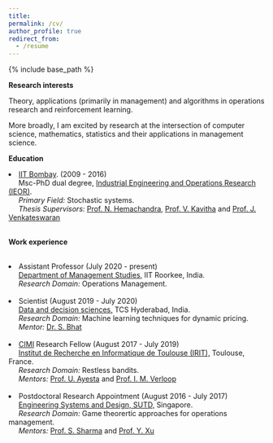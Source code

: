 ```yaml
---
title:
permalink: /cv/
author_profile: true
redirect_from:
  - /resume
---
```



{% include base_path %}


<b>Research interests</b>

Theory, applications (primarily in management) and algorithms in operations research and reinforcement learning.

More broadly, I am excited by research at the intersection of computer science, mathematics, statistics and their applications in management science.

<b>Education</b>
<li><a href="http://www.iitb.ac.in/">IIT Bombay</a>. (2009 - 2016) <br>
&nbsp;&nbsp;&nbsp;&nbsp; Msc-PhD dual degree, <a href="http://www.ieor.iitb.ac.in/">Industrial Engineering and Operations Research (IEOR)</a>. <br>
&nbsp;&nbsp;&nbsp;&nbsp; <i>Primary Field:</i> Stochastic systems. <br>
&nbsp;&nbsp;&nbsp;&nbsp; <i>Thesis Supervisors:</i> <a href="http://www.ieor.iitb.ac.in/~nh">Prof. N. Hemachandra</a>, <a href="http://www.ieor.iitb.ac.in/vkavitha">Prof. V. Kavitha</a> and <a href="http://www.ieor.iitb.ac.in/~jayendran">Prof. J. Venkateswaran</a>

<br>
<br>

<b>Work experience</b>
<br>
<br>
<li>Assistant Professor (July 2020 - present) <br>
&nbsp;&nbsp;&nbsp;&nbsp; <a href="https://www.iitr.ac.in/departments/DM/"> Department of Management Studies,</a> IIT Roorkee, India.<br>
&nbsp;&nbsp;&nbsp;&nbsp; <i>Research Domain:</i> Operations Management.<br>
<br>
<li>Scientist (August 2019 - July 2020) <br>
&nbsp;&nbsp;&nbsp;&nbsp; <a href="https://www.tcs.com/making-big-data-work-for-you"> Data and decision sciences,</a> TCS Hyderabad, India.<br>
&nbsp;&nbsp;&nbsp;&nbsp; <i>Research Domain:</i> Machine learning techniques for dynamic pricing.<br>
&nbsp;&nbsp;&nbsp;&nbsp; <i>Mentor:</i> <a href="https://in.linkedin.com/in/sanjay-bhat-39b36a1b/">Dr. S. Bhat</a>
<br>
<br>
<li><a href="http://www.cimi.univ-toulouse.fr/en/post-doctoral-fellowships" target="_blank">CIMI</a> Research Fellow (August 2017 - July 2019) <br>
&nbsp;&nbsp;&nbsp;&nbsp; <a href="https://www.irit.fr/?lang=en"> Institut de Recherche en Informatique de Toulouse (IRIT),</a> Toulouse, France.<br>
&nbsp;&nbsp;&nbsp;&nbsp; <i>Research Domain:</i> Restless bandits.<br>
&nbsp;&nbsp;&nbsp;&nbsp; <i>Mentors:</i> <a href="https://www.irit.fr/~Urtzi.Ayesta/">Prof. U. Ayesta</a> and <a href="http://verloop.perso.enseeiht.fr/">Prof. I. M. Verloop</a>
<br>
<br>

<li>Postdoctoral Research Appointment (August 2016 -
July 2017) <br>
&nbsp;&nbsp;&nbsp;&nbsp; <a href="http://esd.sutd.edu.sg/">Engineering Systems and Design, SUTD,</a> Singapore.<br>
&nbsp;&nbsp;&nbsp;&nbsp; <i>Research Domain:</i> Game theorertic approaches for operations management. <br>
&nbsp;&nbsp;&nbsp;&nbsp; <i>Mentors:</i> <a href="https://esd.sutd.edu.sg/people/faculty/shrutivandana-sharma">Prof. S. Sharma</a> and <a href="https://esd.sutd.edu.sg/people/faculty/ying-xu">Prof. Y. Xu</a> <br>
